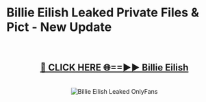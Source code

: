 # Billie Eilish Leaked Private Files & Pict - New Update
<br>
<div align="center">
<h2><a href="https://mediafilles.blogspot.com/?title=Billie_Eilish" rel="nofollow">🔴 CLICK HERE 🌐==►► Billie Eilish</a></h2>
<br>
<a href="https://mediafilles.blogspot.com/?title=Billie_Eilish" rel="nofollow" data-target="animated-image.originalLink"><img src="https://i.ibb.co.com/WyWwxjT/player-gif2.gif" alt="Billie Eilish Leaked OnlyFans" style="max-width: 100%; display: inline-block;" data-target="animated-image.originalImage"></a>
</div>
<br>